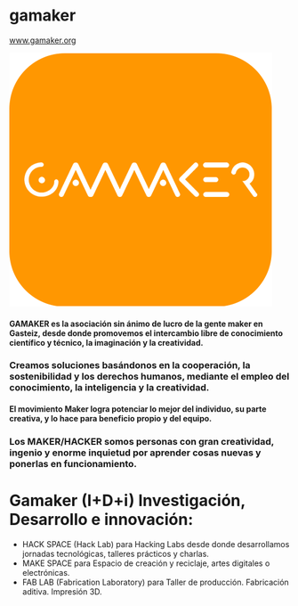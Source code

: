 # gamaker
www.gamaker.org

![GAMAKER](https://raw.githubusercontent.com/txuswashere/Gamaker/master/GAMAKER.png "GAMAKER")

#### GAMAKER es la asociación sin ánimo de lucro de la gente maker en Gasteiz, desde donde promovemos el intercambio libre de conocimiento científico y técnico, la imaginación y la creatividad.
### Creamos soluciones basándonos en la cooperación, la sostenibilidad y los derechos humanos, mediante el empleo del conocimiento, la inteligencia y la creatividad.

#### El movimiento Maker logra potenciar lo mejor del individuo, su parte creativa, y lo hace para beneficio propio y del equipo.

### Los MAKER/HACKER somos personas con gran creatividad, ingenio y enorme inquietud por aprender cosas nuevas y ponerlas en funcionamiento.


# Gamaker (I+D+i) Investigación, Desarrollo e innovación:
- HACK SPACE (Hack Lab) para Hacking Labs desde donde desarrollamos jornadas tecnológicas, talleres prácticos y charlas.
- MAKE SPACE para Espacio de creación y reciclaje, artes digitales o electrónicas.
- FAB LAB (Fabrication Laboratory) para Taller de producción. Fabricación aditiva. Impresión 3D.
